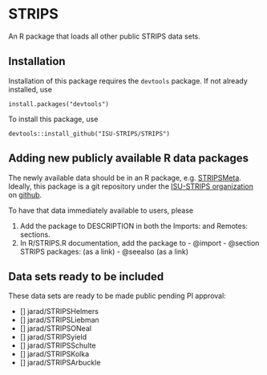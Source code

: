 # STRIPS

An R package that loads all other public STRIPS data sets.

## Installation

Installation of this package requires the `devtools` package. 
If not already installed, use 

    install.packages("devtools")
    
To install this package, use 

    devtools::install_github("ISU-STRIPS/STRIPS")

    

## Adding new publicly available R data packages

The newly available data should be in an R package, e.g. 
[STRIPSMeta](https://github.com/ISU-STRIPS/STRIPSMeta). 
Ideally, this package is a git repository under the 
[ISU-STRIPS organization](https://github.com/ISU-STRIPS) on 
[github](https://github.com/).

To have that data immediately available to users, please

  1. Add the package to DESCRIPTION in both the Imports: and Remotes: sections.
  1. In R/STRIPS.R documentation, add the package to 
    - @import
    - @section STRIPS packages: (as a link)
    - @seealso (as a link)

## Data sets ready to be included

These data sets are ready to be made public pending PI approval:

  - [] jarad/STRIPSHelmers
  - [] jarad/STRIPSLiebman
  - [] jarad/STRIPSONeal
  - [] jarad/STRIPSyield
  - [] jarad/STRIPSSchulte
  - [] jarad/STRIPSKolka
  - [] jarad/STRIPSArbuckle
